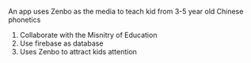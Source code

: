 An app uses Zenbo as the media to teach kid from 3-5 year old Chinese phonetics

1. Collaborate with the Misnitry of Education
2. Use firebase as database
3. Uses Zenbo to attract kids attention
